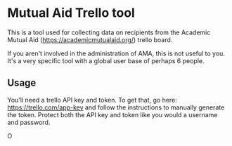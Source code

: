 # Mutual Aid Trello tool

This is a tool used for collecting data on recipients from the Academic Mutual Aid (https://academicmutualaid.org/) trello board.

If you aren't involved in the administration of AMA, this is not useful to you. It's a very specific tool with a 
global user base of perhaps 6 people. 

## Usage

You'll need a trello API key and token. To get that, go here: https://trello.com/app-key and follow the instructions
to manually generate the token.  Protect both the API key and token like you would a username and password. 

O